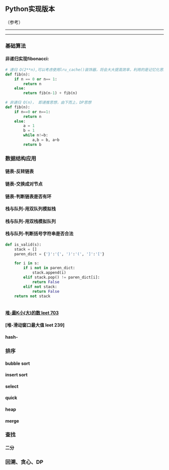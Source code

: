 ## Python实现版本
（参考）

---
---
### 基础算法
#### 非递归实现fibonacci:

```python
# 递归 O(2**n),可以考虑使用lru_cache()装饰器，将会大大提高效率，利用的是记忆化思想
def fib(n):
    if n == 0 or n== 1:
        return n
    else:
        return fib(n-1) + fib(n)
        
# 非递归 O(n)， 即递推思想，由下而上，DP思想
def fib(n):
    if n==0 or n==1:
        return n
    else:
        a = 1
        b = 1
        while n!=b:
            a,b = b, a+b
        return b
```
### 数据结构应用
#### 链表-反转链表

#### 链表-交换成对节点

#### 链表-判断链表是否有环

#### 栈与队列-用双队列模拟栈

#### 栈与队列-用双栈模拟队列

#### 栈与队列-判断括号字符串是否合法
```python
def is_valid(s):
    stack = []
    paren_dict = {'}':'{', ')':'(', ']':'['}
    
    for i in s:
        if i not in paren_dict:
            stack.append(i)
        elif stack.pop() != paren_dict[i]:
            return False
        elif not stack:
            return False
    return not stack
    
```

#### [堆-最K小(大)的数 leet 703]("https://leetcode.com/problems/kth-largest-element-in-a-stream/")

#### [堆-滑动窗口最大值 leet 239]

#### hash-

### 排序
#### bubble sort

#### insert sort

#### select

#### quick

#### heap

#### merge

### 查找
#### 二分

### 回溯、贪心、DP
